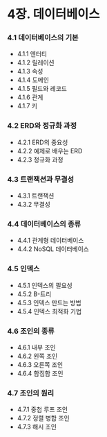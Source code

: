 # 4장. 데이터베이스
### 4.1 데이터베이스의 기본
- 4.1.1 엔터티
- 4.1.2 릴레이션
- 4.1.3 속성
- 4.1.4 도메인
- 4.1.5 필드와 레코드
- 4.1.6 관계
- 4.1.7 키
### 4.2 ERD와 정규화 과정
- 4.2.1 ERD의 중요성
- 4.2.2 예제로 배우는 ERD
- 4.2.3 정규화 과정
### 4.3 트랜잭션과 무결성
- 4.3.1 트랜잭션
- 4.3.2 무결성
### 4.4 데이터베이스의 종류
- 4.4.1 관계형 데이터베이스
- 4.4.2 NoSQL 데이터베이스
### 4.5 인덱스
- 4.5.1 인덱스의 필요성
- 4.5.2 B-트리
- 4.5.3 인덱스 만드는 방법
- 4.5.4 인덱스 최적화 기법
### 4.6 조인의 종류
- 4.6.1 내부 조인
- 4.6.2 왼쪽 조인
- 4.6.3 오른쪽 조인
- 4.6.4 합집합 조인
### 4.7 조인의 원리
- 4.7.1 중첩 루프 조인
- 4.7.2 정렬 병합 조인
- 4.7.3 해시 조인
